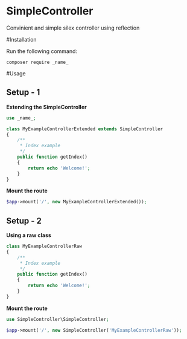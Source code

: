 # SimpleController
Convinient and simple silex controller using reflection

#Installation

Run the following command:

```shell
composer require _name_
```

#Usage

## Setup - 1

**Extending the SimpleController**

```php
use _name_;

class MyExampleControllerExtended extends SimpleController
{
	/**
	 * Index example
	 */
	public function getIndex()
	{
		return echo 'Welcome!';
	}
}
```

**Mount the route**

```php
$app->mount('/', new MyExampleControllerExtended());
```

## Setup - 2

**Using a raw class**

```php
class MyExampleControllerRaw
{
	/**
	 * Index example
	 */
	public function getIndex()
	{
		return echo 'Welcome!';
	}
}
```

**Mount the route**

```php
use SimpleController\SimpleController;

$app->mount('/', new SimpleController('MyExampleControllerRaw'));
```
